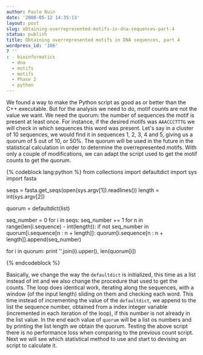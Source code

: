 ```yaml
---
author: Paulo Nuin
date: '2008-05-12 14:35:13'
layout: post
slug: obtaining-overrepresented-motifs-in-dna-sequences-part-4
status: publish
title: Obtaining overrepresented motifs in DNA sequences, part 4
wordpress_id: '106'
? ''
: - bioinformatics
  - dna
  - motifs
  - motifs
  - Phase 2
  - python
---
```


We found a way to make the Python script as good as or better than the
C++ executable. But for the analysis we need to do, motif counts are not
the value we want. We need the quorum: the number of sequences the motif
is present at least once. For instance, if the desired motifs was
`AAACCCTTTG` we will check in which sequences this word was present. Let's
say in a cluster of 10 sequences, we would find it in sequences 1, 2, 3,
4 and 5, giving us a quorum of 5 out of 10, or 50%. The quorum will be
used in the future in the statistical calculation in order to determine
the overrepresented motifs. With only a couple of modifications, we can
adapt the script used to get the motif counts to get the quorum.


{% codeblock lang:python %}
from collections import defaultdict
import sys
import fasta
 
seqs = fasta.get_seqs(open(sys.argv[1]).readlines())
length = int(sys.argv[2])
 
quorum = defaultdict(list)
 
seq_number = 0
for i in seqs:
    seq_number += 1
    for n in range(len(i.sequence) - int(length)):
        if not seq_number in quorum[i.sequence[n : n + length]]:
            quorum[i.sequence[n : n + length]].append(seq_number)
 
for i in quorum:
    print ''.join(i).upper(), len(quorum[i])

{% endcodeblock %}

 Basically, we change the way the
`defaultdict` is initialized, this time as a list instead of int and we
also change the procedure that used to get the counts. The loop does
identical work, iterating along the sequences, with a window (of the
input length) sliding on them and checking each word. This time instead
of incrementing the value of the `defaultdict`, we append to the list
the sequence number, obtained from a index integer variable (incremented
in each iteration of the loop), if this number is not already in the
list value. In the end each value of `quorum` will be a list os numbers
and by printing the list length we obtain the quorum. Testing the above
script there is no performance loss when comparing to the previous count
script. Next we will see which statistical method to use and start to
devising an script to calculate it.
